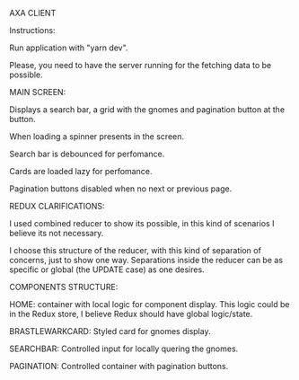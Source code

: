 AXA CLIENT

Instructions:

Run application with "yarn dev".

Please, you need to have the server running for the fetching data to be possible.

MAIN SCREEN:

Displays a search bar, a grid with the gnomes and pagination button at the button.

When loading a spinner presents in the screen.

Search bar is debounced for perfomance.

Cards are loaded lazy for perfomance.

Pagination buttons disabled when no next or previous page.

REDUX CLARIFICATIONS:

I used combined reducer to show its possible, in this kind of scenarios I believe its not necessary.

I choose this structure of the reducer, with this kind of separation of concerns, just to show one way. Separations inside the reducer can be as specific or global (the UPDATE case) as one desires.

COMPONENTS STRUCTURE:

HOME: container with local logic for component display. This logic could be in the Redux store, I believe Redux should have global logic/state.

BRASTLEWARKCARD: Styled card for gnomes display.

SEARCHBAR: Controlled input for locally quering the gnomes.

PAGINATION: Controlled container with pagination buttons.
